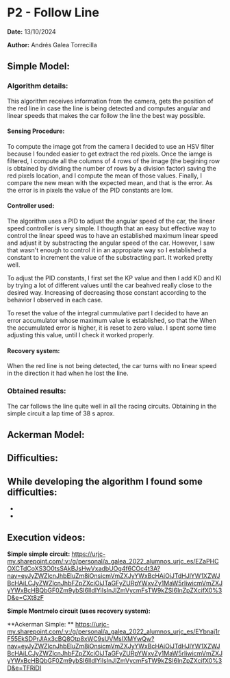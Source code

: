 # P2 - Follow Line

**Date:** 13/10/2024

**Author:** Andrés Galea Torrecilla

## Simple Model:

### Algorithm details:
This algorithm receives information from the camera, gets the position of the red line in case the line is being detected and computes angular and linear speeds that makes the car follow the line the best way possible.

#### Sensing Procedure:
To compute the image got from the camera I decided to use an HSV filter because I founded easier to get extract the red pixels. Once the iamge is filtered, I compute all the columns of 4 rows of the image (the begining row is obtained by dividing the number of rows by a division factor) saving the red pixels location, and I compute the mean of those values. Finally, I compare the new mean with the expected mean, and that is the error. As the error is in pixels the value of the PID constants are low.

#### Controller used:
The algorithm uses a PID to adjust the angular speed of the car, the linear speed controller is very simple. I thougth that an easy but effective way to control the linear speed was to have an established maximum linear speed and adjust it by substracting the angular speed of the car. However, I saw that wasn't enough to control it in an appropiate way so I established a constant to increment the value of the substracting part. It worked pretty well.

To adjust the PID constants, I first set the KP value and then I add KD and KI by trying a lot of different values until the car beahved really close to the desired way. Increasing of decreasing those constant according to the behavior I observed in each case.

To reset the value of the integral cummulative part I decided to have an error accumulator whose maximum value is established, so that the When the accumulated error is higher, it is reset to zero value. I spent some time adjusting this value, until I check it worked properly.

#### Recovery system:
When the red line is not being detected, the car turns with no linear speed in the direction it had when he lost the line.

### Obtained results:
The car follows the line quite well in all the racing circuits. Obtaining in the simple circuit a lap time of 38 s aprox.

## Ackerman Model:


## Difficulties:

While developing the algorithm I found some difficulties:
  - 
  
  - 

  -
## Execution videos:
**Simple simple circuit:** https://urjc-my.sharepoint.com/:v:/g/personal/a_galea_2022_alumnos_urjc_es/EZaPHCOXCTdCoXS3O0tsSAkBJsHwVxadbUOg4f6COc4t3A?nav=eyJyZWZlcnJhbEluZm8iOnsicmVmZXJyYWxBcHAiOiJTdHJlYW1XZWJBcHAiLCJyZWZlcnJhbFZpZXciOiJTaGFyZURpYWxvZy1MaW5rIiwicmVmZXJyYWxBcHBQbGF0Zm9ybSI6IldlYiIsInJlZmVycmFsTW9kZSI6InZpZXcifX0%3D&e=CXt8zF

**Simple Montmelo circuit (uses recovery system):** 

**Ackerman Simple: ** https://urjc-my.sharepoint.com/:v:/g/personal/a_galea_2022_alumnos_urjc_es/EYbnaj1rF55EkSDPrJlAx3cBQ8Otp8xWC9sUVMsIXMYwQw?nav=eyJyZWZlcnJhbEluZm8iOnsicmVmZXJyYWxBcHAiOiJTdHJlYW1XZWJBcHAiLCJyZWZlcnJhbFZpZXciOiJTaGFyZURpYWxvZy1MaW5rIiwicmVmZXJyYWxBcHBQbGF0Zm9ybSI6IldlYiIsInJlZmVycmFsTW9kZSI6InZpZXcifX0%3D&e=TFRiDI
